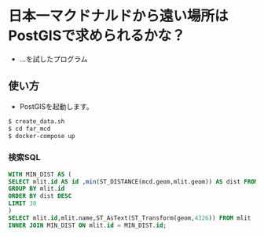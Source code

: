 # 日本一マクドナルドから遠い場所はPostGISで求められるかな？

- ...を試したプログラム

## 使い方

- PostGISを起動します。

```sh
$ create_data.sh
$ cd far_mcd
$ docker-compose up
```

### 検索SQL

```sql
WITH MIN_DIST AS (
SELECT mlit.id AS id ,min(ST_DISTANCE(mcd.geom,mlit.geom)) AS dist FROM mlit,mcd
GROUP BY mlit.id
ORDER BY dist DESC
LIMIT 30
)
SELECT mlit.id,mlit.name,ST_AsText(ST_Transform(geom,4326)) FROM mlit 
INNER JOIN MIN_DIST ON mlit.id = MIN_DIST.id;
```
